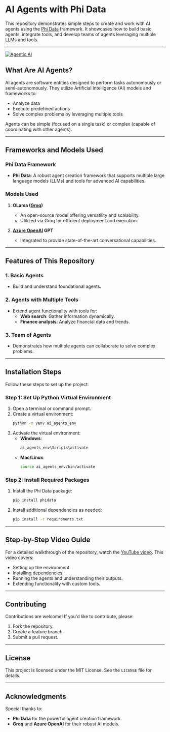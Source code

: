 # AI Agents with Phi Data

This repository demonstrates simple steps to create and work with AI agents using the [Phi Data](https://www.phidata.com/) framework. It showcases how to build basic agents, integrate tools, and develop teams of agents leveraging multiple LLMs and tools.

---

[![Agentic AI](https://img.youtube.com/vi/K9H7O7jPcZg/0.jpg)](https://www.youtube.com/watch?v=K9H7O7jPcZg)

## What Are AI Agents?

AI agents are software entities designed to perform tasks autonomously or semi-autonomously. They utilize Artificial Intelligence (AI) models and frameworks to:

- Analyze data
- Execute predefined actions
- Solve complex problems by leveraging multiple tools

Agents can be simple (focused on a single task) or complex (capable of coordinating with other agents).

---

## Frameworks and Models Used

### Phi Data Framework
- **Phi Data**: A robust agent creation framework that supports multiple large language models (LLMs) and tools for advanced AI capabilities.

### Models Used
1. **OLama ([Groq](https://groq.com/))**
   - An open-source model offering versatility and scalability.
   - Utilized via Groq for efficient deployment and execution.

2. **[Azure OpenAI](https://azure.microsoft.com/en-us/products/ai-services/openai-service) GPT**
   - Integrated to provide state-of-the-art conversational capabilities.

---

## Features of This Repository

### 1. **Basic Agents**
- Build and understand foundational agents.

### 2. **Agents with Multiple Tools**
- Extend agent functionality with tools for:
  - **Web search**: Gather information dynamically.
  - **Finance analysis**: Analyze financial data and trends.

### 3. **Team of Agents**
- Demonstrates how multiple agents can collaborate to solve complex problems.

---

## Installation Steps

Follow these steps to set up the project:

### Step 1: Set Up Python Virtual Environment
1. Open a terminal or command prompt.
2. Create a virtual environment:
   ```bash
   python -m venv ai_agents_env
   ```
3. Activate the virtual environment:
   - **Windows**:
     ```bash
     ai_agents_env\Scripts\activate
     ```
   - **Mac/Linux**:
     ```bash
     source ai_agents_env/bin/activate
     ```

### Step 2: Install Required Packages
1. Install the Phi Data package:
   ```bash
   pip install phidata
   ```

2. Install additional dependencies as needed:
   ```bash
   pip install -r requirements.txt
   ```

---

## Step-by-Step Video Guide

For a detailed walkthrough of the repository, watch the [YouTube video](https://www.youtube.com/watch?v=K9H7O7jPcZg). This video covers:
- Setting up the environment.
- Installing dependencies.
- Running the agents and understanding their outputs.
- Extending functionality with custom tools.

---

## Contributing

Contributions are welcome! If you'd like to contribute, please:
1. Fork the repository.
2. Create a feature branch.
3. Submit a pull request.

---

## License

This project is licensed under the MIT License. See the `LICENSE` file for details.

---

## Acknowledgments

Special thanks to:
- **Phi Data** for the powerful agent creation framework.
- **Groq** and **Azure OpenAI** for their robust AI models.

